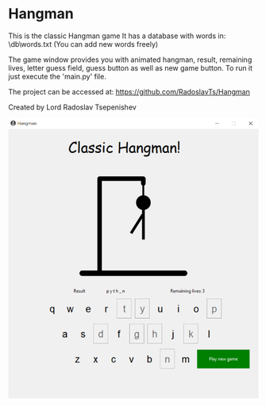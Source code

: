 # Hangman

This is the classic Hangman game
It has a database with words in: \db\words.txt (You can add new words freely)

The game window provides you with animated hangman, result, remaining lives, letter guess field, guess button as well as new game button.
To run it just execute the 'main.py' file.

The project can be accessed at: https://github.com/RadoslavTs/Hangman

Created by Lord Radoslav Tsepenishev

![ScreenShot](Capture.PNG)